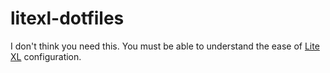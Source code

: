 # litexl-dotfiles

I don't think you need this. You must be able to understand the ease of [Lite XL](https://github.com/lite-xl/lite-xl) configuration.
